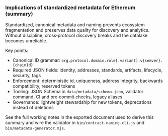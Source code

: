 ### Implications of standardized metadata for Ethereum (summary)

Standardized, canonical metadata and naming prevents ecosystem fragmentation and preserves data quality for discovery and analytics. Without discipline, cross‑protocol discovery breaks and the datalake becomes unreliable.

Key points:
- Canonical ID grammar: `org.protocol.domain.role[.variant].v{semver}.{chainId}`
- Required JSON fields: identity, addresses, standards, artifacts, lifecycle, security, tags
- Enforcement: deterministic id, uniqueness, address integrity, backwards compatibility, reserved tokens
- Tooling: JSON Schema in `data/metadata/schema.json`, validator command, CI and pre‑commit checks, legacy aliases
- Governance: lightweight stewardship for new tokens, deprecations instead of deletions

See the full working notes in the exported document used to derive this summary and wire the validator in `bin/contract-naming-cli.js` and `bin/metadata-generator.mjs`.




